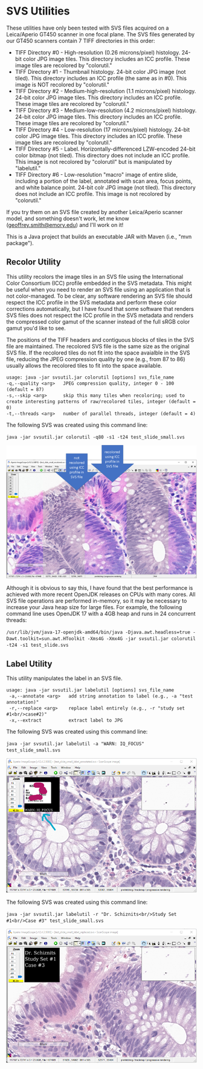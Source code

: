# SVS Utilities

These utilities have only been tested with SVS files acquired on a Leica/Aperio GT450 scanner in one focal plane. The SVS files generated by our GT450 scanners contain 7 TIFF directories in this order:

- TIFF Directory #0 - High-resolution (0.26 microns/pixel) histology. 24-bit color JPG image tiles. This directory includes an ICC profile. These image tiles are recolored by "colorutil."
- TIFF Directory #1 - Thumbnail histology. 24-bit color JPG image (not tiled). This directory includes an ICC profile (the same as in #0). This image is NOT recolored by "colorutil."
- TIFF Directory #2 - Medium-high-resolution (1.1 microns/pixel) histology. 24-bit color JPG image tiles. This directory includes an ICC profile. These image tiles are recolored by "colorutil."
- TIFF Directory #3 - Medium-low-resolution (4.2 microns/pixel) histology. 24-bit color JPG image tiles. This directory includes an ICC profile. These image tiles are recolored by "colorutil."
- TIFF Directory #4 - Low-resolution (17 microns/pixel) histology. 24-bit color JPG image tiles. This directory includes an ICC profile. These image tiles are recolored by "colorutil."
- TIFF Directory #5 - Label. Horizontally-differenced LZW-encoded 24-bit color bitmap (not tiled). This directory does not include an ICC profile. This image is not recolored by "colorutil" but is manipulated by "labelutil."
- TIFF Directory #6 - Low-resolution "macro" image of entire slide, including a portion of the label, annotated with scan area, focus points, and white balance point. 24-bit colr JPG image (not tiled). This directory does not include an ICC profile. This image is not recolored by "colorutil."

If you try them on an SVS file created by another Leica/Aperio scanner model, and something doesn't work, let me know (geoffrey.smith@emory.edu) and I'll work on it!

This is a Java project that builds an executable JAR with Maven (i.e., "mvn package").

## Recolor Utility

This utility recolors the image tiles in an SVS file using the International Color Consortium (ICC) profile embedded in the SVS metadata.
This might be useful when you need to render an SVS file using an application that is not color-managed.
To be clear, any software rendering an SVS file should respect the ICC profile in the SVS metadata and perform these color corrections automatically, but I have found that some software that renders SVS files does not respect the ICC profile in the SVS metadata and renders the compressed color gamut of the scanner instead of the full sRGB color gamut you'd like to see.

The positions of the TIFF headers and contiguous blocks of tiles in the SVS file are maintained.
The recolored SVS file is the same size as the original SVS file.
If the recolored tiles do not fit into the space avaialble in the SVS file, reducing the JPEG compression quality by one (e.g., from 87 to 86) usually allows the recolored tiles to fit into the space available.

```
usage: java -jar svsutil.jar colorutil [options] svs_file_name  
-q,--quality <arg>   JPEG compression quality, integer 0 - 100 (default = 87)  
-s,--skip <arg>      skip this many tiles when recoloring; used to create interesting patterns of raw/recolored tiles, integer (default = 0)  
-t,--threads <arg>   number of parallel threads, integer (default = 4)
```

The following SVS was created using this command line:

`java -jar svsutil.jar colorutil -q80 -s1 -t24 test_slide_small.svs`
  
![example of a recolored SVS in ImageScope](recolor_example.png)

Although it is obvious to say this, I have found that the best performance is achieved with more recent OpenJDK releases on CPUs with many cores. All SVS file operations are performed in-memory, so it may be necessary to increase your Java heap size for large files. For example, the following command line uses OpenJDK 17 with a 4GB heap and runs in 24 concurrent threads:

`/usr/lib/jvm/java-17-openjdk-amd64/bin/java -Djava.awt.headless=true -Dawt.toolkit=sun.awt.HToolkit -Xms4G -Xmx4G -jar svsutil.jar colorutil -t24 -s1 test_slide.svs`

## Label Utility

This utility manipulates the label in an SVS file.

```
usage: java -jar svsutil.jar labelutil [options] svs_file_name
 -a,--annotate <arg>   add string annotation to label (e.g., -a "test annotation)"
 -r,--replace <arg>    replace label entirely (e.g., -r "study set #1<br/>case#2)"
 -x,--extract          extract label to JPG
 ```
The following SVS was created using this command line:

`java -jar svsutil.jar labelutil -a "WARN: IQ_FOCUS" test_slide_small.svs`
  
![example of an annotated SVS label in ImageScope](annotate_example.png)

The following SVS was created using this command line:

`java -jar svsutil.jar labelutil -r "Dr. Schiznits<br/>Study Set #1<br/>Case #3" test_slide_small.svs`
  
![example of a replaced SVS label in ImageScope](relabel_example.png)
